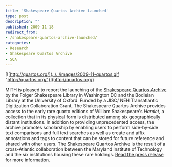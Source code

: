 ```yaml
---
title: 'Shakespeare Quartos Archive Launched'
type: post
description: ""
published: 2009-11-18
redirect_from: 
- /shakespeare-quartos-archive-launched/
categories:
- Research
- Shakespeare Quartos Archive
- SQA
---
```

[![http://quartos.org/](../../images/2009-11-quartos.gif "http://quartos.org/")](http://quartos.org/)

MITH is pleased to report the launching of the [Shakespeare Quartos Archive](http://quartos.org/) by the Folger Shakespeare Library in Washington DC and the Bodleian Library at the University of Oxford. Funded by a JISC/ NEH Transatlantic Digitization Collaboration Grant, The Shakespeare Quartos Archive provides access to the early rare quarto editions of William Shakespeare's _Hamlet_, a collection that in its physical form is distributed among six geographically distant institutions. In addition to providing unprecedented access, the archive promotes scholarship by enabling users to perform side-by-side text comparisons and full text searches as well as create and affix annotations and tags to content that can be stored for future reference and shared with other users. The Shakespeare Quartos Archive is the result of a cross-Atlantic collaboration between the Maryland Institute of Technology and the six institutions housing these rare holdings. [Read the press release ](http://www.jisc.ac.uk/news/stories/2009/11/hamlet.aspx)for more information.
